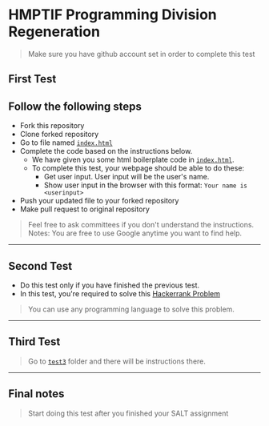 # HMPTIF Programming Division Regeneration

> Make sure you have github account set in order to complete this test

## First Test

## Follow the following steps
+ Fork this repository
+ Clone forked repository
+ Go to file named [`index.html`](https://github.com/Sistech-uphmc/ProgDiv-Regen2021/blob/main/index.html)
+ Complete the code based on the instructions below.
    * We have given you some html boilerplate code in [`index.html`](https://github.com/Sistech-uphmc/ProgDiv-Regen2021/blob/main/index.html).
    * To complete this test, your webpage should be able to do these:
        - Get user input. User input will be the user's name. 
        - Show user input in the browser with this format: `Your name is <userinput>`
+ Push your updated file to your forked repository
+ Make pull request to original repository

> Feel free to ask committees if you don't understand the instructions.
> Notes: You are free to use Google anytime you want to find help.

------------
## Second Test

* Do this test only if you have finished the previous test.
* In this test, you're required to solve this [Hackerrank Problem](https://www.hackerrank.com/challenges/mini-max-sum/problem)

> You can use any programming language to solve this problem.

------------
## Third Test
> Go to [`test3`](https://github.com/Sistech-uphmc/ProgDiv-Regen2021/tree/main/test3) folder and there will be instructions there.

------------
## Final notes
> Start doing this test after you finished your SALT assignment
